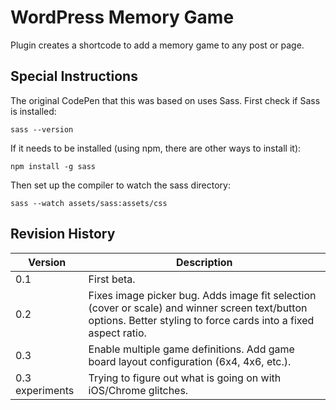 # WordPress Memory Game

Plugin creates a shortcode to add a memory game to any post or page.

## Special Instructions

The original CodePen that this was based on uses Sass. First check if Sass is installed:

```
sass --version
```

If it needs to be installed (using npm, there are other ways to install it):

```
npm install -g sass
```

Then set up the compiler to watch the sass directory:

```
sass --watch assets/sass:assets/css
```

## Revision History

| Version         | Description                                                                                                                                                       |
| --------------- | ----------------------------------------------------------------------------------------------------------------------------------------------------------------- |
| 0.1             | First beta.                                                                                                                                                       |
| 0.2             | Fixes image picker bug. Adds image fit selection (cover or scale) and winner screen text/button options. Better styling to force cards into a fixed aspect ratio. |
| 0.3             | Enable multiple game definitions. Add game board layout configuration (6x4, 4x6, etc.).                                                                           |
| 0.3 experiments | Trying to figure out what is going on with iOS/Chrome glitches.                                                                                                   |
